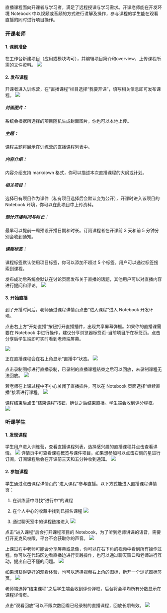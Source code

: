直播课程面向开课者与学习者，满足了远程授课与学习需求。开课老师能在开发环境 Notebook 中以视频或音频的方式进行讲解及操作，参与课程的学生能在观看直播的同时进行项目操作。
### 开课老师
#### 1. 课前准备
在工作台新建项目（应用或模块均可），并编辑项目简介和overview，上传课程所需的文件资料。
![](https://imgbed.momodel.cn/20190716144327.png)
#### 2. 发布课程
开课者进入训练营，在“直播课程”栏目选择“我要开课”，填写相关信息即可发布课程。
![](https://imgbed.momodel.cn/20190716143607.png)
##### 封面图片：
系统会根据所选择的项目随机生成封面图片，你也可以本地上传。
##### 主题：
课程主题将展示在训练营的直播课程列表中。
##### 内容介绍：
内容介绍支持 markdown 格式，你可以描述本次直播课程的大纲或计划。
##### 相关项目：
选择已有项目作为课件（私有项目选择后会默认变为公开），开课时进入该项目的 Notebook 环境，你可以在此项目中上传资料。
##### 预计开播时间与时长：
最早可以提前一周预设开播日期和时长。订阅课程者在开课前 3 天和前 5 分钟分别会收到通知。
##### 课程标签：
课程标签默认使用项目标签，你可以添加不超过 5 个标签。用户可以通过标签搜索到课程。

发布成功后系统会默认在讨论页面发布关于直播的话题，其他用户可以对直播内容进行提问和评论。
![](https://imgbed.momodel.cn/20190716143849.png)
#### 3. 开始直播
到了开播时间后，老师通过课程详情页点击“进入课程”进入 Notebook 开发环境。

点击右上方“开始直播”按钮打开直播插件，出现共享屏幕弹框。如果你的直播课需要在 Notebook 中进行操作，建议分享浏览器标签页-当前项目所在标签页。点击分享后学生端即可实时看到老师端屏幕。

![](https://imgbed.momodel.cn/20190712194501.png)

正在直播课程会在右上角显示“直播中”状态。
![](https://imgbed.momodel.cn/20190716151225.png)

点击录制图标进行直播录制，已录制的直播课程结束之后可以回放，未录制课程无法回放。
![](https://imgbed.momodel.cn/20190712200051.png)

若老师在上课过程中不小心关闭了直播插件，可以在 Notebook 页面选择“继续直播”接着进行课程。
![](https://imgbed.momodel.cn/20190716151347.png)

课程结束后点击“结束课程”按钮，确认之后结束直播。学生端会收到评分弹框。
![](https://imgbed.momodel.cn/20190716155234.png)

### 听课学生
#### 1. 发现课程
学生用户进入训练营，查看直播课程列表，选择感兴趣的直播课程并点击查看详情。
![](https://imgbed.momodel.cn/20190716144504.png)
详情页中可查看课程概览与课件项目，如果想参加可以点击右侧的星进行订阅。订阅课程后会在开课前三天和五分钟收到通知。
![](https://imgbed.momodel.cn/20190716145303.png)
#### 2. 参加课程
学生通过点击课程详情页的“进入课程”参与直播。以下方式能进入直播课程详情页：
1. 在训练营中寻找“进行中”的课程

2. 在个人中心的收藏中找到已报名课程
![](https://imgbed.momodel.cn/20190716153852.png)

3. 通过聊天室中的课程链接进入
![](https://imgbed.momodel.cn/20190716154004.png)

点击“进入课程”后会打开课程项目的 Notebook，为了听到老师讲课的语音，需要打开麦克风权限，平台不会获取你的声音。
![](https://imgbed.momodel.cn/20190716152825.png)

上课过程中老师可能会分享屏幕或录像，你可以在右下角的视频中看到所有操作过程。你可以在代码区边看直播边进行实践操作，也可以通过聊天窗口和老师进行互动，提出自己不懂的问题。
![](https://imgbed.momodel.cn/20190716154859.png)

如果想获得更好的观看体验，也可以选择视频右上角的图标，新开一个浏览器标签页。
![](https://imgbed.momodel.cn/20190716155059.png)

老师端选择“结束课程”之后学生端会收到评价弹框，后台将会平均所有分数显示在课程详情页。

点击“观看回放”可以不限次数回看已经录制的直播课程，回放长期有效。
![](https://imgbed.momodel.cn/20190716155550.png)
